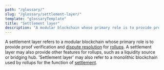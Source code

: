 ```yaml
---
path: "/glossary/"
slug: "/glossary/settlement-layer/"
template: "glossaryTemplate"
title: "Settlement layer"
description: "A modular blockchain whose primary role is to provide proof verification and dispute resolution for rollups."
---
```


A settlement layer refers to a modular blockchain whose primary role is to provide proof verification and [dispute resolution](https://celestia.org/glossary/dispute-resolution/) for [rollups](https://celestia.org/glossary/rollup/). A settlement layer may also provide other features for rollups, such as a liquidity source or bridging hub. 'Settlement layer' may also refer to a monolithic blockchain used by rollups for the function of [settlement](https://celestia.org/glossary/settlement/).